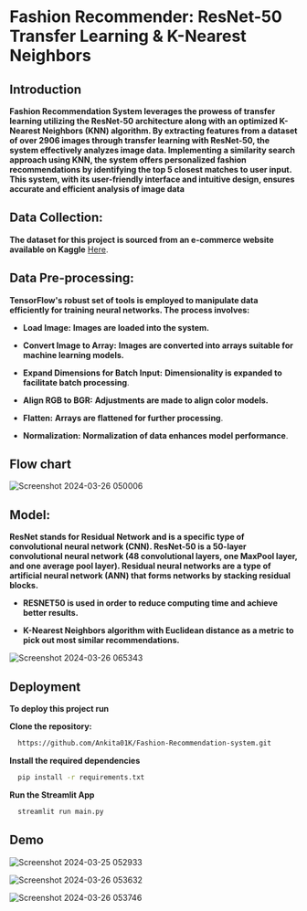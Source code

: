 
# **Fashion Recommender: ResNet-50 Transfer Learning & K-Nearest Neighbors**

## **Introduction**

**Fashion Recommendation System leverages the prowess of transfer learning utilizing the ResNet-50 architecture along with an optimized K-Nearest Neighbors (KNN) algorithm. By extracting features from a dataset of over 2906 images through transfer learning with ResNet-50, the system effectively analyzes image data. Implementing a similarity search approach using KNN, the system offers personalized fashion recommendations by identifying the top 5 closest matches to user input. This system, with its user-friendly interface and intuitive design, ensures accurate and efficient analysis of image data**

 ## **Data Collection:**

**The dataset for this project is sourced from an e-commerce website available on Kaggle** [Here](https://www.kaggle.com/datasets/vikashrajluhaniwal/fashion-images).
                                                                                                

 ## **Data Pre-processing:**

**TensorFlow's robust set of tools is employed to manipulate data efficiently for training neural networks. The process involves:**

+ **Load Image:**   **Images are loaded into the system.**

+ **Convert Image to Array:**  **Images are converted into arrays suitable for machine learning models.**

+ **Expand Dimensions for Batch Input:**  **Dimensionality is expanded to facilitate batch processing**.

+ **Align RGB to BGR:**  **Adjustments are made to align color models.**

+ **Flatten:**  **Arrays are flattened for further processing**.

+ **Normalization:**  **Normalization of data enhances model performance**.

## **Flow chart**

![Screenshot 2024-03-26 050006](https://github.com/Ankita01K/Fashion-Recommendation-system/assets/123232024/0d1b1ee8-dd0c-4a66-9404-f83338650f49)


## **Model:**

**ResNet stands for Residual Network and is a specific type of convolutional neural network (CNN). ResNet-50 is a 50-layer convolutional neural network (48 convolutional layers, one MaxPool layer, and one average pool layer). Residual neural networks are a type of artificial neural network (ANN) that forms networks by stacking residual blocks.**

+ **RESNET50 is used in order to reduce computing time and achieve better results.**

+ **K-Nearest Neighbors algorithm with Euclidean distance as a metric to pick out most similar recommendations.**

![Screenshot 2024-03-26 065343](https://github.com/Ankita01K/Fashion-Recommendation-system/assets/123232024/9f18a6d9-53bf-4f89-8e18-5664c752aed5)

## Deployment

**To deploy this project run**

**Clone the repository:**

```bash
  https://github.com/Ankita01K/Fashion-Recommendation-system.git
```

**Install the required dependencies**

```bash
  pip install -r requirements.txt

```
**Run the Streamlit App**

```bash
  streamlit run main.py
```
## **Demo**

![Screenshot 2024-03-25 052933](https://github.com/Ankita01K/Fashion-Recommendation-system/assets/123232024/4aabc6bc-4493-4295-8360-c20e1a8ffa06)



![Screenshot 2024-03-26 053632](https://github.com/Ankita01K/Fashion-Recommendation-system/assets/123232024/6f30186c-3fa8-485b-97ea-02bb8b9fff01)


![Screenshot 2024-03-26 053746](https://github.com/Ankita01K/Fashion-Recommendation-system/assets/123232024/c03b6431-0b17-4a52-877f-808cc0f6ffde)

